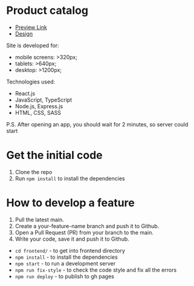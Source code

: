 # Product catalog
- [Preview Link](https://fe-jul22-team6.github.io/product_catalog/)
- [Design](https://www.figma.com/file/FRxncC4lfyhs6og1L6FGEU/Phone-catalog-(V2)-Rounded-Style-2?node-id=15870%3A2026)

Site is developed for:

- mobile screens: >320px;
- tablets: >640px;
- desktop: >1200px;

Technologies used:

- React.js
- JavaScript, TypeScript
- Node.js, Express.js
- HTML, CSS, SASS

P.S. After opening an app, you should wait for 2 minutes, so server could start

# Get the initial code
1. Clone the repo
1. Run `npm install` to install the dependencies

# How to develop a feature
1. Pull the latest main.
1. Create a your-feature-name branch and push it to Github.
1. Open a Pull Request (PR) from your branch to the main.
1. Write your code, save it and push it to Github.
- `cd frontend/` - to get into frontend directory
- `npm install` - to install the dependencies
- `npm start` - to run a development server
- `npm run fix-style` - to check the code style and fix all the errors
- `npm run deploy` - to publish to gh pages
